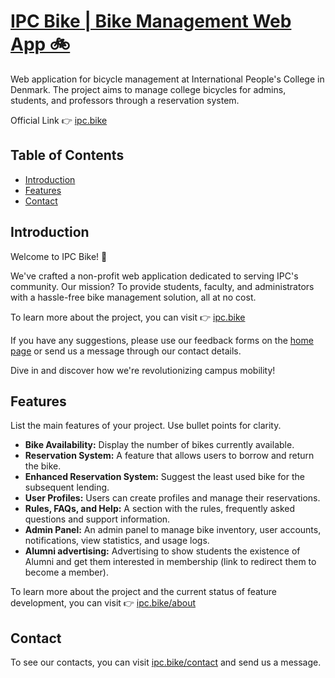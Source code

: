 # [IPC Bike | Bike Management Web App 🚲](https://ipc.bike)

Web application for bicycle management at International People's College in Denmark. The project aims to manage college bicycles for admins, students, and professors through a reservation system.

Official Link 👉 [ipc.bike](https://ipc.bike)

## Table of Contents

- [Introduction](#introduction)
- [Features](#features)
- [Contact](#contact)

## Introduction

Welcome to IPC Bike! 👋

We've crafted a non-profit web application dedicated to serving IPC's community.
Our mission? To provide students, faculty, and administrators with a hassle-free bike management solution, all at no cost.

To learn more about the project, you can visit 👉 [ipc.bike](https://ipc.bike/web)

If you have any suggestions, please use our feedback forms on the [home page](https://ipc.bike/web) or send us a message through our contact details.

Dive in and discover how we're revolutionizing campus mobility!

## Features

List the main features of your project. Use bullet points for clarity.

- **Bike Availability:** Display the number of bikes currently available.
- **Reservation System:** A feature that allows users to borrow and return the bike.
- **Enhanced Reservation System:** Suggest the least used bike for the subsequent lending.
- **User Profiles:** Users can create profiles and manage their reservations.
- **Rules, FAQs, and Help:** A section with the rules, frequently asked questions and support information.
- **Admin Panel:** An admin panel to manage bike inventory, user accounts, notifications, view statistics, and usage logs.
- **Alumni advertising:** Advertising to show students the existence of Alumni and get them interested in membership (link to redirect them to become a member).

To learn more about the project and the current status of feature development, you can visit 👉 [ipc.bike/about](https://ipc.bike/web/about)

## Contact

To see our contacts, you can visit [ipc.bike/contact](https://ipc.bike/web/contact) and send us a message.